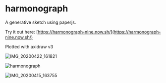 ﻿# harmonograph

A generative sketch using paperjs.

Try it out here: [https://harmonograph-nine.now.sh/](https://harmonograph-nine.now.sh/)

Plotted with axidraw v3

![IMG_20200422_161821](https://user-images.githubusercontent.com/26900172/147999581-e3c26a55-624a-4b4e-b0b6-7ddcf0a900d8.jpg)

![harmonograph](https://user-images.githubusercontent.com/26900172/147999539-e0fbe472-be6d-40f9-82f5-2f8ac5e005b5.jpg)

![IMG_20200415_163755](https://user-images.githubusercontent.com/26900172/147999584-9c5902ee-313d-47c8-8988-14678eb8f485.jpg)
